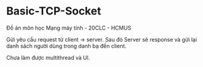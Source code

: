 # Basic-TCP-Socket
Đồ án môn học Mạng máy tính - 20CLC - HCMUS

Gửi yêu cầu request từ client -> server. Sau đó Server sẽ response và gửi lại danh sách người dùng trong danh bạ đến client.

Chưa làm được multithread và UI.
